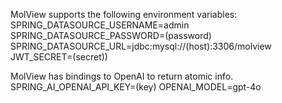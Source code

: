MolView supports the following environment variables:
SPRING_DATASOURCE_USERNAME=admin
SPRING_DATASOURCE_PASSWORD=(password)
SPRING_DATASOURCE_URL=jdbc:mysql://(host):3306/molview
JWT_SECRET=(secret))

MolView has bindings to OpenAI to return atomic info.
SPRING_AI_OPENAI_API_KEY=(key)
OPENAI_MODEL=gpt-4o

